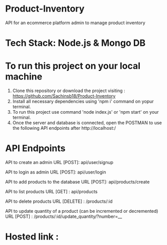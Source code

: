 # Product-Inventory

API for an ecommerce platform admin to manage product inventory

# Tech Stack: Node.js & Mongo DB

# To run this project on your local machine

1. Clone this repository or download the project visiting : https://github.com/Sachinsb18/Product-Inventory
2. Install all necessary dependencies using 'npm i' command on yopur terminal.
3. To run this project use command 'node index.js' or 'npm start' on your terminal.
4. Once the server and database is connected, open the POSTMAN to use the following API endpoints after http://localhost:<port>/<endpoints> 

# API Endpoints

API to create an admin 
URL [POST]: api/user/signup

API to login as admin
URL [POST]: api/user/login

API to add products to the database
URL [POST]: api/products/create

API to list products
URL [GET] : api/products

API to delete products
URL [DELETE] : /products/:id

API to update quantity of a product (can be incremented or decremented)
URL [POST] : /products/:id/update_quantity/?number=__


# Hosted link :

